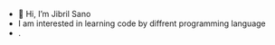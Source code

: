 - 👋 Hi, I’m Jibril Sano
- I am interested in learning code by diffrent programming language
- .

<!---
jibrilsano495/jibrilsano495 is a ✨ special ✨ repository because its `README.md` (this file) appears on your GitHub profile.
You can click the Preview link to take a look at your changes.
--->
